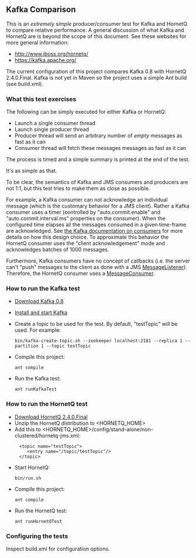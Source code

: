 ## Kafka Comparison

This is an *extremely simple* producer/consumer test for Kafka and HornetQ to compare relative performance. A general
discussion of what Kafka and HornetQ are is beyond the scope of this document. See these websites for more general information:

* http://www.jboss.org/hornetq/
* https://kafka.apache.org/

The current configuration of this project compares Kafka 0.8 with HornetQ 2.4.0.Final.  Kafka is not yet in Maven so the
project uses a simple Ant build (see build.xml).

### What this test exercises

The following can be simply executed for either Kafka or HornetQ:

* Launch a single consumer thread
* Launch single producer thread
* Producer thread will send an arbitrary number of *empty* messages as fast as it can
* Consumer thread will fetch these messages messages as fast as it can

The process is timed and a simple summary is printed at the end of the test.

It's as simple as that.

To be clear, the semantics of Kafka and JMS consumers and producers are not 1:1, but this test tries to make them as
close as possible.

For example, a Kafka consumer can not acknowledge an individual message (which is the customary behavior
for a JMS client). Rather a Kafka consumer uses a timer (controlled by "auto.commit.enable" and "auto.commit.interval.ms"
properties on the consumer). When the configured time elapses all the messages consumed in a given time-frame are
acknowledged. See [the Kafka documentation on consumers](http://kafka.apache.org/documentation.html#theconsumer) for
more details on how this design choice. To approximate this behavior the HornetQ consumer uses the "client acknowledgement"
mode and acknowledges batches of 1000 messages.

Furthermore, Kafka consumers have no concept of callbacks (i.e. the server can't "push" messages to the client as done
with a JMS [MessageListener](http://docs.oracle.com/javaee/7/api/javax/jms/MessageListener.html)). Therefore, the HornetQ
consumer uses a [MessageConsumer](http://docs.oracle.com/javaee/7/api/javax/jms/MessageConsumer.html).

### How to run the Kafka test

* [Download Kafka 0.8](https://kafka.apache.org/downloads.html)
* [Install and start Kafka](https://kafka.apache.org/documentation.html#quickstart)
* Create a topic to be used for the test. By default, "testTopic" will be used. For example:

     ```bin/kafka-create-topic.sh --zookeeper localhost:2181 --replica 1 --partition 1 --topic testTopic```

* Compile this project:

     ```ant compile```

* Run the Kafka test:

     ```ant runKafkaTest```


### How to run the HornetQ test

* [Download HornetQ 2.4.0.Final](http://www.jboss.org/hornetq/downloads)
* Unzip the HornetQ distribution to &lt;HORNETQ_HOME&gt;
* Add this to &lt;HORNETQ_HOME&gt;/config/stand-alone/non-clustered/hornetq-jms.xml:
```
     <topic name="testTopic">
        <entry name="/topic/testTopic"/>
     </topic>
```
* Start HornetQ:

     ```bin/run.sh```

* Compile this project:

     ```ant compile```

* Run the HornetQ test:

     ```ant runHornetQTest```

### Configuring the tests

Inspect build.xml for configuration options.